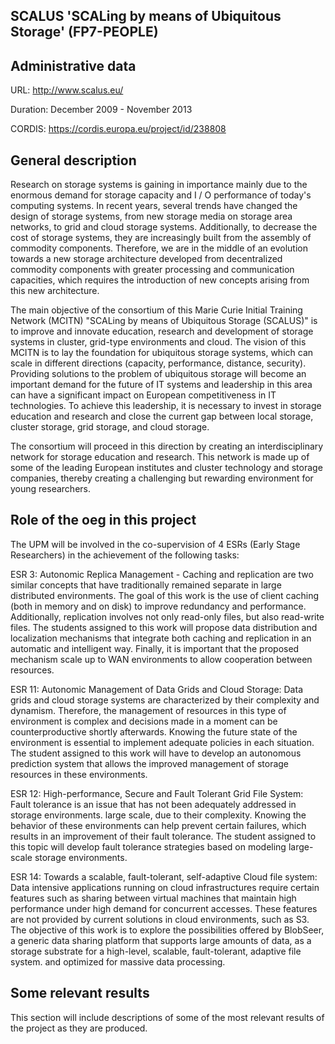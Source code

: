 ## SCALUS 'SCALing by means of Ubiquitous Storage' (FP7-PEOPLE)

## Administrative data
URL: http://www.scalus.eu/

Duration: December 2009 - November 2013

CORDIS: https://cordis.europa.eu/project/id/238808

## General description

Research on storage systems is gaining in importance mainly due to the enormous demand for storage capacity and I / O performance of today's computing systems. In recent years, several trends have changed the design of storage systems, from new storage media on storage area networks, to grid and cloud storage systems. Additionally, to decrease the cost of storage systems, they are increasingly built from the assembly of commodity components. Therefore, we are in the middle of an evolution towards a new storage architecture developed from decentralized commodity components with greater processing and communication capacities, which requires the introduction of new concepts arising from this new architecture.

The main objective of the consortium of this Marie Curie Initial Training Network (MCITN) "SCALing by means of Ubiquitous Storage (SCALUS)" is to improve and innovate education, research and development of storage systems in cluster, grid-type environments and cloud. The vision of this MCITN is to lay the foundation for ubiquitous storage systems, which can scale in different directions (capacity, performance, distance, security). Providing solutions to the problem of ubiquitous storage will become an important demand for the future of IT systems and leadership in this area can have a significant impact on European competitiveness in IT technologies. To achieve this leadership, it is necessary to invest in storage education and research and close the current gap between local storage, cluster storage, grid storage, and cloud storage.

The consortium will proceed in this direction by creating an interdisciplinary network for storage education and research. This network is made up of some of the leading European institutes and cluster technology and storage companies, thereby creating a challenging but rewarding environment for young researchers.

## Role of the oeg in this project
The UPM will be involved in the co-supervision of 4 ESRs (Early Stage Researchers) in the achievement of the following tasks:

ESR 3: Autonomic Replica Management - Caching and replication are two similar concepts that have traditionally remained separate in large distributed environments. The goal of this work is the use of client caching (both in memory and on disk) to improve redundancy and performance. Additionally, replication involves not only read-only files, but also read-write files. The students assigned to this work will propose data distribution and localization mechanisms that integrate both caching and replication in an automatic and intelligent way. Finally, it is important that the proposed mechanism scale up to WAN environments to allow cooperation between resources.

ESR 11: Autonomic Management of Data Grids and Cloud Storage: Data grids and cloud storage systems are characterized by their complexity and dynamism. Therefore, the management of resources in this type of environment is complex and decisions made in a moment can be counterproductive shortly afterwards. Knowing the future state of the environment is essential to implement adequate policies in each situation. The student assigned to this work will have to develop an autonomous prediction system that allows the improved management of storage resources in these environments.

ESR 12: High-performance, Secure and Fault Tolerant Grid File System: Fault tolerance is an issue that has not been adequately addressed in storage environments. large scale, due to their complexity. Knowing the behavior of these environments can help prevent certain failures, which results in an improvement of their fault tolerance. The student assigned to this topic will develop fault tolerance strategies based on modeling large-scale storage environments.

ESR 14: Towards a scalable, fault-tolerant, self-adaptive Cloud file system: Data intensive applications running on cloud infrastructures require certain features such as sharing between virtual machines that maintain high performance under high demand for concurrent accesses. These features are not provided by current solutions in cloud environments, such as S3. The objective of this work is to explore the possibilities offered by BlobSeer, a generic data sharing platform that supports large amounts of data, as a storage substrate for a high-level, scalable, fault-tolerant, adaptive file system. and optimized for massive data processing.


## Some relevant results
This section will include descriptions of some of the most relevant results of the project as they are produced.
